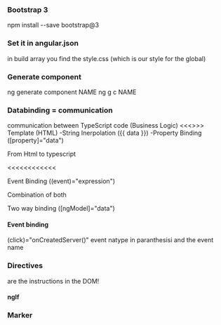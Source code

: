 ### Bootstrap 3
npm install --save bootstrap@3

### Set it in angular.json
in build array you find the style.css (which is our style for the global)

### Generate component
ng generate component NAME
ng g c NAME


### Databinding = communication
communication between TypeScript code (Business Logic) <<<>>> Template (HTML)
    -String Inerpolation ({{ data }})
    -Property Binding ([property]="data")


From Html to typescript 

<<<<<<<<<<<<

Event Binding ((event)="expression")


Combination of both

Two way binding ([ngModel]="data")

#### Event binding
 (click)="onCreatedServer()"
 event natype in paranthesisi and the event name


 ### Directives
 are the instructions in the DOM!
 #### ngIf


 ### Marker